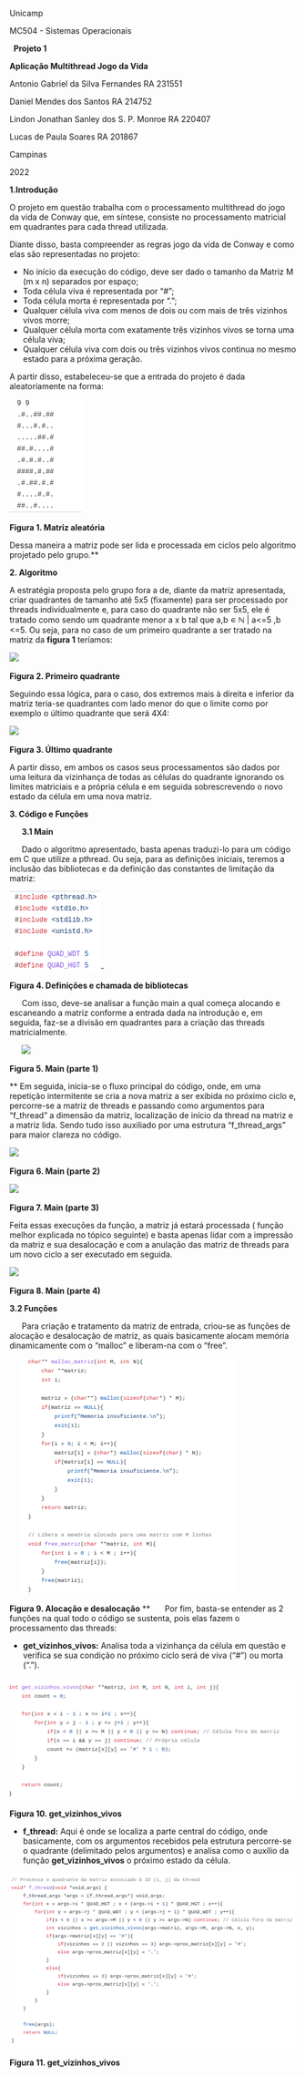 Unicamp

MC504 - Sistemas Operacionais










` `**Projeto 1**

**Aplicação Multithread
Jogo da Vida**





















Antonio Gabriel da Silva Fernandes	    RA 231551

Daniel Mendes dos Santos    RA 214752

Lindon Jonathan Sanley dos S. P. Monroe    RA 220407

Lucas de Paula Soares    RA 201867


Campinas

2022

**1.Introdução**

O projeto em questão trabalha com o processamento multithread do jogo da vida de Conway que, em síntese, consiste no processamento matricial em quadrantes para cada thread utilizada.

Diante disso, basta compreender as regras jogo da vida de Conway e como elas são representadas no projeto:  

- No início da execução do código, deve ser dado o tamanho da Matriz M (m x n) separados por espaço;
- Toda célula viva é representada por “#”;
- Toda célula morta é representada por “.”;
- Qualquer célula viva com menos de dois ou com mais de três vizinhos  vivos morre;
- Qualquer célula morta com exatamente três vizinhos vivos se torna uma célula viva;
- Qualquer célula viva com dois ou três vizinhos vivos continua no mesmo estado para a próxima geração.

A partir disso, estabeleceu-se que a entrada do projeto é dada aleatoriamente na forma:

![](assets/Aspose.Words.2f9fab5f-1863-4017-b782-647aca1ec5f8.001.png)

**Figura 1. Matriz aleatória**

Dessa maneira a matriz pode ser lida e processada em ciclos pelo algoritmo projetado pelo grupo.**



**2. Algoritmo**

A estratégia proposta pelo grupo fora a de, diante da matriz apresentada, criar quadrantes de tamanho até 5x5 (fixamente) para ser processado por threads individualmente e, para caso do quadrante não ser 5x5, ele é tratado como sendo um quadrante menor a x b tal que a,b ∊ ℕ | a<=5 ,b <=5. Ou seja, para no caso de um primeiro quadrante a ser tratado na matriz da **figura 1** teríamos:

![](assets/Aspose.Words.2f9fab5f-1863-4017-b782-647aca1ec5f8.002.png)

**Figura 2. Primeiro quadrante**

Seguindo essa lógica, para o caso, dos extremos mais à direita e inferior da matriz teria-se quadrantes com lado menor do que o limite como por exemplo o último quadrante que será 4X4:

![](assets/Aspose.Words.2f9fab5f-1863-4017-b782-647aca1ec5f8.003.png)

**Figura 3. Último quadrante**

A partir disso, em ambos os casos seus processamentos são dados por uma leitura da vizinhança de todas as células do quadrante ignorando os limites matriciais e a própria célula e em seguida sobrescrevendo o novo estado da célula em uma nova matriz.

**3. Código e Funções**

`	`**3.1 Main**

`	`Dado o algoritmo apresentado, basta apenas traduzi-lo para um código em C que utilize a pthread. Ou seja, para as definições iniciais, teremos a inclusão das bibliotecas e da definição das constantes de limitação da matriz:

![](assets/Aspose.Words.2f9fab5f-1863-4017-b782-647aca1ec5f8.004.png)-

**Figura 4. Definições e chamada de bibliotecas**

`	`Com isso, deve-se analisar a função main a qual começa alocando e escaneando a matriz conforme a entrada dada na introdução e, em seguida, faz-se a divisão em quadrantes para a criação das threads matricialmente.

`	`![](assets/Aspose.Words.2f9fab5f-1863-4017-b782-647aca1ec5f8.005.png)

**Figura 5. Main (parte 1)**

**	Em seguida, inicia-se o fluxo principal do código, onde, em uma repetição intermitente se cria a nova matriz a ser exibida no próximo ciclo e, percorre-se a matriz de threads e passando como argumentos para “f\_thread” a dimensão da matriz, localização de início da thread na matriz e a matriz lida. Sendo tudo isso auxiliado por uma estrutura “f\_thread\_args” para maior clareza no código.

![](assets/Aspose.Words.2f9fab5f-1863-4017-b782-647aca1ec5f8.006.png)

**Figura 6. Main (parte 2)**

![](assets/Aspose.Words.2f9fab5f-1863-4017-b782-647aca1ec5f8.007.png)

**Figura 7. Main (parte 3)**

Feita essas execuções da função, a matriz já estará processada ( função melhor explicada no tópico seguinte) e basta apenas lidar com a impressão da matriz e sua desalocação e com a anulação das matriz de threads para um novo ciclo a ser executado em seguida.

![](assets/Aspose.Words.2f9fab5f-1863-4017-b782-647aca1ec5f8.008.png)

**Figura 8. Main (parte 4)**

**3.2 Funções**

`	`Para criação e tratamento da matriz de entrada, criou-se as funções de alocação e desalocação de matriz, as quais basicamente alocam memória dinamicamente  com o “malloc” e liberam-na com o “free”.



`	`**![](assets/Aspose.Words.2f9fab5f-1863-4017-b782-647aca1ec5f8.009.png)**

**Figura 9. Alocação e desalocação**
**
`	`Por fim, basta-se entender as 2 funções na qual todo o código se sustenta, pois elas fazem o processamento das threads:

- **get\_vizinhos\_vivos:** Analisa toda a vizinhança da célula em questão e verifica se sua condição no próximo ciclo será de viva (“#”) ou morta (“.”).

![](assets/Aspose.Words.2f9fab5f-1863-4017-b782-647aca1ec5f8.010.png)

**Figura 10. get\_vizinhos\_vivos**

- **f\_thread:** Aqui é onde se localiza a parte central do código, onde basicamente, com os argumentos recebidos pela estrutura percorre-se o quadrante (delimitado pelos argumentos) e analisa como o auxílio da função **get\_vizinhos\_vivos** o próximo estado da célula.

![](assets/Aspose.Words.2f9fab5f-1863-4017-b782-647aca1ec5f8.011.png)

**Figura 11. get\_vizinhos\_vivos**
